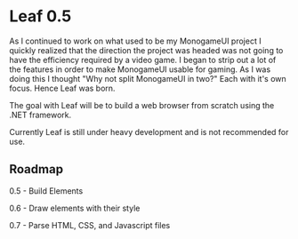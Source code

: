 # Leaf 0.5

As I continued to work on what used to be my MonogameUI project I quickly realized that the direction the project was headed was not going to have the efficiency required by a video game.
I began to strip out a lot of the features in order to make MonogameUI usable for gaming. As I was doing this I thought "Why not split MonogameUI in two?" Each with it's own focus. Hence Leaf was born.

The goal with Leaf will be to build a web browser from scratch using the .NET framework.

Currently Leaf is still under heavy development and is not recommended for use.


## Roadmap
0.5 - Build Elements

0.6 - Draw elements with their style

0.7 - Parse HTML, CSS, and Javascript files

